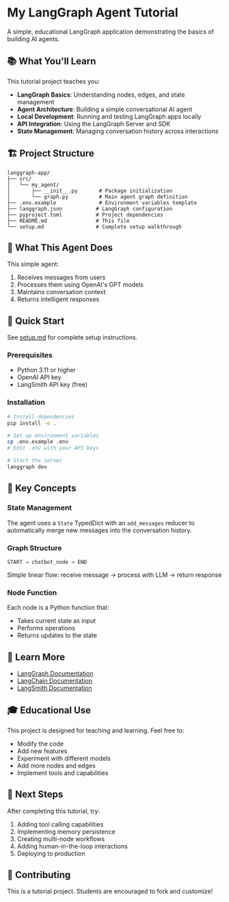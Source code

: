 # My LangGraph Agent Tutorial

A simple, educational LangGraph application demonstrating the basics of building AI agents.

## 📚 What You'll Learn

This tutorial project teaches you:

- **LangGraph Basics**: Understanding nodes, edges, and state management
- **Agent Architecture**: Building a simple conversational AI agent
- **Local Development**: Running and testing LangGraph apps locally
- **API Integration**: Using the LangGraph Server and SDK
- **State Management**: Managing conversation history across interactions

## 🏗️ Project Structure

```
langgraph-app/
├── src/
│   └── my_agent/
│       ├── __init__.py       # Package initialization
│       └── graph.py          # Main agent graph definition
├── .env.example              # Environment variables template
├── langgraph.json           # LangGraph configuration
├── pyproject.toml           # Project dependencies
├── README.md                # This file
└── setup.md                 # Complete setup walkthrough
```

## 🎯 What This Agent Does

This simple agent:
1. Receives messages from users
2. Processes them using OpenAI's GPT models
3. Maintains conversation context
4. Returns intelligent responses

## 🚀 Quick Start

See [setup.md](setup.md) for complete setup instructions.

### Prerequisites

- Python 3.11 or higher
- OpenAI API key
- LangSmith API key (free)

### Installation

```bash
# Install dependencies
pip install -e .

# Set up environment variables
cp .env.example .env
# Edit .env with your API keys

# Start the server
langgraph dev
```

## 🔑 Key Concepts

### State Management
The agent uses a `State` TypedDict with an `add_messages` reducer to automatically merge new messages into the conversation history.

### Graph Structure
```
START → chatbot_node → END
```

Simple linear flow: receive message → process with LLM → return response

### Node Function
Each node is a Python function that:
- Takes current state as input
- Performs operations
- Returns updates to the state

## 📖 Learn More

- [LangGraph Documentation](https://langchain-ai.github.io/langgraph/)
- [LangChain Documentation](https://python.langchain.com/)
- [LangSmith Documentation](https://docs.smith.langchain.com/)

## 🎓 Educational Use

This project is designed for teaching and learning. Feel free to:
- Modify the code
- Add new features
- Experiment with different models
- Add more nodes and edges
- Implement tools and capabilities

## 📝 Next Steps

After completing this tutorial, try:
1. Adding tool calling capabilities
2. Implementing memory persistence
3. Creating multi-node workflows
4. Adding human-in-the-loop interactions
5. Deploying to production

## 🤝 Contributing

This is a tutorial project. Students are encouraged to fork and customize!
